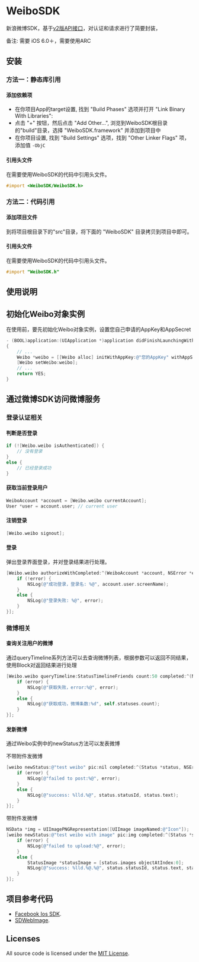 WeiboSDK
=========
新浪微博SDK，基于[v2版API接口](http://open.weibo.com/ "新浪微博开放平台")，对认证和请求进行了简要封装，

备注: 需要 iOS 6.0＋，需要使用ARC

安装
------------

### 方法一：静态库引用

#### 添加依赖项

- 在你项目App的target设置, 找到 "Build Phases" 选项并打开 "Link Binary With Libraries":
- 点击 "+" 按钮，然后点击 "Add Other...", 浏览到WeiboSDK根目录的"build"目录，选择 "WeiboSDK.framework" 并添加到项目中
- 在你项目设置, 找到 "Build Settings" 选项，找到 "Other Linker Flags" 项，添加值 `-ObjC` 

#### 引用头文件

在需要使用WeiboSDK的代码中引用头文件。

```objective-c
#import <WeiboSDK/WeiboSDK.h>
```

### 方法二：代码引用

#### 添加项目文件

到将项目根目录下的"src"目录，将下面的 "WeiboSDK" 目录拷贝到项目中即可。

#### 引用头文件

在需要使用WeiboSDK的代码中引用头文件。

```objective-c
#import "WeiboSDK.h"
```

使用说明
----------
## 初始化Weibo对象实例

在使用前，要先初始化Weibo对象实例，设置您自己申请的AppKey和AppSecret

```objective-c
- (BOOL)application:(UIApplication *)application didFinishLaunchingWithOptions:(NSDictionary *)launchOptions
{
	// ...
    Weibo *weibo = [[Weibo alloc] initWithAppKey:@"您的AppKey" withAppSecret:@"您的AppSecret"];
    [Weibo setWeibo:weibo];
    // ...
    return YES;
}
```
## 通过微博SDK访问微博服务

### 登录认证相关

#### 判断是否登录

```objective-c
if (![Weibo.weibo isAuthenticated]) {
    // 没有登录
}
else {
    // 已经登录成功
}
```

#### 获取当前登录用户

```objective-c
WeiboAccount *account = [Weibo.weibo currentAccount];
User *user = account.user; // current user

```

#### 注销登录

```objective-c
[Weibo.weibo signout];
```


#### 登录

弹出登录界面登录，并对登录结果进行处理。

```objective-c
[Weibo.weibo authorizeWithCompleted:^(WeiboAccount *account, NSError *error) {
    if (!error) {
        NSLog(@"成功登录，登录名: %@", account.user.screenName);
    }
    else {
        NSLog(@"登录失败: %@", error);
    }
}];
```

### 微博相关

#### 查询关注用户的微博

通过queryTimeline系列方法可以去查询微博列表，根据参数可以返回不同结果，使用Block对返回结果进行处理

```objective-c
[Weibo.weibo queryTimeline:StatusTimelineFriends count:50 completed:^(NSMutableArray *statuses, NSError *error) {
    if (error) {
        NSLog(@"获取失败，error:%@", error);
    }
    else {
        NSLog(@"获取成功，微博条数:%d", self.statuses.count);
    }
}];
```


#### 发新微博
通过Weibo实例中的newStatus方法可以发表微博

不带附件发微博
```objective-c
[weibo newStatus:@"test weibo" pic:nil completed:^(Status *status, NSError *error) {
    if (error) {
        NSLog(@"failed to post:%@", error);
    }
    else {
        NSLog(@"success: %lld.%@", status.statusId, status.text);
    }
}];
```

带附件发微博
```objective-c
NSData *img = UIImagePNGRepresentation([UIImage imageNamed:@"Icon"]);
[weibo newStatus:@"test weibo with image" pic:img completed:^(Status *status, NSError *error) {
    if (error) {
        NSLog(@"failed to upload:%@", error);
    }
    else {
        StatusImage *statusImage = [status.images objectAtIndex:0];
        NSLog(@"success: %lld.%@.%@", status.statusId, status.text, statusImage.originalImageUrl);
    }
}];
```

项目参考代码
----------
- [Facebook Ios SDK](https://github.com/facebook/facebook-ios-sdk).
- [SDWebImage](https://github.com/rs/sdwebimage).

## Licenses

All source code is licensed under the [MIT License](https://github.com/JimLiu/WeiboSDK/blob/master/LICENSE).